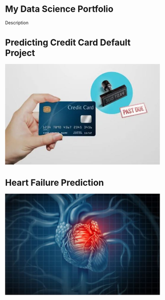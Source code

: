 # My Data Science Portfolio

Description 

# Predicting Credit Card Default Project

![](ccdefault.JPG)

# Heart Failure Prediction 

![](heart.JPG)

